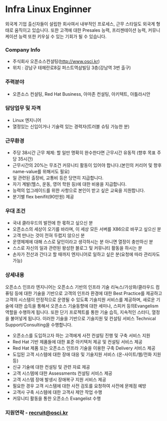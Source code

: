 # Infra Linux Enginner
외국계 기업 출신자들이 설립한 회사여서 내부적인 프로세스, 근무 스타일도 외국계 형태로 움직이고 있습니다.
또한 고객에 대한 Presales 능력, 프리젠테이션 능력, 커뮤니케이션 능력 또한 키우실 수 있는 기회가 될 수 있습니다.

### Company Info
* 주식회사 오픈소스컨설팅(http://www.osci.kr)
* 위치 : 강남구 테헤란로8길 퍼스트역삼빌딩 3층(강남역 3번 출구)
 
### 주력분야
- 오픈소스 컨설팅, Red Hat Business, 아마존 컨설팅, 아키텍트, 아틀라시안

### 담당업무 및 자격
* Linux 엔지니어
* 열정있는 신입이거나 기술력 있는 경력자(트러블 슈팅 가능한 분)

### 근무환경
* 주당 38시간 근무 체제: 할 일만 명확히 완수한다면 근무시간 유동적 (향후 목표 주당 35시간)
* 근무시간의 20%는 무조건 커뮤니티 활동이 있어야 합니다.(본인의 커리어 및 향후 name-value를 위해서도 필요)
* 일 관련된 출장비, 교통비 등은 당연히 지급합니다.
* 자기 계발(헬스, 운동, 영어 학원 등)에 대한 비용을 지급합니다.
* 능력의 업그레이드를 위한 사항으로 본인이 받고 싶은 교육을 지원합니다.
* 분기별 flex benifit(90만원) 제공 


### 우대 조건
* 국내 클라우드의 발전에 한 몫하고 싶으신 분
* 오픈소스의 세상이 오기를 바라며, 이 세상 모든 서버를 X86으로 바꾸고 싶으신 분
* 고객 만나는 것이 전혀 두렵지 않으신 분
* 운영체제에 대해 스스로 달인이라고 생각하시는 분 아니면 열정이 충만하신 분 
* 스스로 자신의 일과 관련된 왕성한 블로그 및 커뮤니티 활동을 하시는 분
* 손자가 전산과 간다고 할 때까지 엔지니어로 일하고 싶은 분(요청에 따라 관리자도 가능)

### 상세내용
오픈소스 인프라 엔지니어는 오픈소스 기반의 인프라 기술 리눅스/가상화/클라우드 컴퓨팅 등에 대한 기술을 기반으로 고객의 인프라 환경에 대한 Best Practice를 제공하고 고객의 시스템이 안정적으로 운영될 수 있도록 기술지원 서비스를 제공하며, 새로운 기술에 대한 습득을 통해서 오픈소스 기술동향에 대한 세미나, 스피커 등의Evangelism 역할을 수행하게 됩니다. 또한 단기 프로젝트를 통한 기술 습득, 지속적인 스터디, 열정을 불어넣게 됩니다.
이러한 기술을 기반으로 기술지원 및 컨설팅 서비스 Technical Support/Consulting을 수행합니다.
* 오픈소스를 도입하고자 하는 고객에게 사전 컨설팅 진행 및 구축 서비스 지원
* Red Hat 기반 제품들에 대한 표준 아키텍처 제공 및 컨설팅 서비스 제공
* Red Hat 제품 또는 오픈소스 인프라 기술을 이용한 구축 Delivery 서비스 제공 
* 도입된 고객 시스템에 대한 장애 대응 및 기술지원 서비스 (온-사이트/웹/전화 지원 등)
* 신규 기술에 대한 컨설팅 및 관련 자료 제공
* 고객 시스템에 대한 Assessments 컨설팅 서비스 제공
* 고객 시스템 장애 발생시 장애복구 지원 서비스 제공
* 필요한 경우 고객 시스템에 대한 사전 검토를 요청하여 사전에 문제점 예방
* 고객사 구축 시스템에 대한 고객사 제안 작업 수행
* 커뮤니티 활동을 통한 오픈소스 Evangelist 수행

### 지원연락 - recruit@osci.kr
